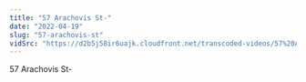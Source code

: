 ```yaml
---
title: "57 Arachovis St-"
date: "2022-04-19"
slug: "57-arachovis-st"
vidSrc: "https://d2b5j58ir6uajk.cloudfront.net/transcoded-videos/57%20Arachovis%20St-.mp4"
---
```


57 Arachovis St-
